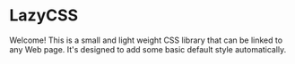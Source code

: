 # LazyCSS
Welcome! This is a small and light weight CSS library that can be linked to any Web page. It's designed to add some basic default style automatically.
